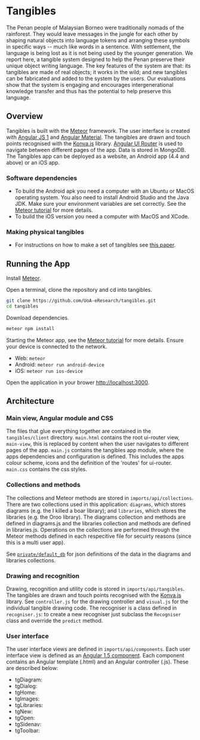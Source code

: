 # Tangibles
The Penan people of Malaysian Borneo were traditionally nomads of the rainforest. They would leave messages in the jungle for each other by shaping natural objects into language tokens and arranging these symbols in specific ways -- much like words in a sentence. With settlement, the language is being lost as it is not being used by the younger generation. We report here, a tangible system designed to help the Penan preserve their unique object writing language. The key features of the system are that: its tangibles are made of real objects; it works in the wild; and new tangibles can be fabricated and added to the system by the users. Our evaluations show that the system is engaging and encourages intergenerational knowledge transfer and thus has the potential to help preserve this language.

## Overview
Tangibles is built with the [Meteor](https://www.meteor.com/) framework. The user interface is created with [Angular JS 1](https://angularjs.org/) and [Angular Material](https://material.angularjs.org/latest/). The tangibles are drawn and touch points recognised with the [Konva.js](http://konvajs.github.io/) library. [Angular UI Router](https://github.com/angular-ui/ui-router) is used to navigate between different pages of the app. Data is stored in MongoDB. The Tangibles app can be deployed as a website, an Android app (4.4 and above) or an iOS app.

### Software dependencies
* To build the Android apk you need a computer with an Ubuntu or MacOS operating system. You also need to install Android Studio and the Java JDK. Make sure your environment variables are set correctly. See the [Meteor tutorial](https://www.meteor.com/tutorials/angular/running-on-mobile) for more details.
* To build the iOS version you need a computer with MacOS and XCode.

### Making physical tangibles
* For instructions on how to make a set of tangibles see [this paper](https://www.irit.fr/recherches/ICS/events/conferences/interact2013/papers/8117509.pdf).

## Running the App
Install [Meteor](https://www.meteor.com/).

Open a terminal, clone the repository and cd into tangibles.
```bash
git clone https://github.com/UoA-eResearch/tangibles.git
cd tangibles
```

Download dependencies.
```bash
meteor npm install
```

Starting the Meteor app, see the [Meteor tutorial](https://www.meteor.com/tutorials/angular/running-on-mobile) for more details. Ensure your device is connected to the network.
* Web: `meteor`
* Android: `meteor run android-device`
* iOS: `meteor run ios-device`

Open the application in your brower [http://localhost:3000](http://localhost:3000).

## Architecture
### Main view, Angular module and CSS
The files that glue everything together are contained in the `tangibles/client` directory. `main.html` contains the root ui-router view, `main-view`, this is replaced by content when the user navigates to different pages of the app. `main.js` contains the tangibles app module, where the apps dependencies and configuration is defined. This includes the apps colour scheme, icons and the definition of the 'routes' for ui-router. `main.css` contains the css styles.

### Collections and methods
The collections and Meteor methods are stored in `imports/api/collections`. There are two collections used in this application: `diagrams`, which stores diagrams (e.g. the I killed a boar library); and `libraries`, which stores the libraries (e.g. the Oroo library). The diagrams collection and methods are defined in diagrams.js and the libraries collection and methods are defined in libraries.js. Operations on the collections are performed through the Meteor methods defined in each respecitive file for secuirty reasons (since this is a multi user app).

See [`private/default_db`](https://github.com/UoA-eResearch/tangibles/tree/master/private/default_db) for json definitions of the data in the diagrams and libraries collections.

### Drawing and recognition
Drawing, recognition and utility code is stored in `imports/api/tangibles`. The tangibles are drawn and touch points recognised with the [Konva.js](http://konvajs.github.io/) library. See `controller.js` for the drawing controller and `visual.js` for the individual tangible drawing code. The recogniser is a class defined in `recogniser.js`: to create a new recogniser just subclass the `Recogniser` class and override the `predict` method.

### User interface
The user interface views are defined in `imports/api/components`. Each user interface view is defined as an [Angular 1.5 component](https://docs.angularjs.org/guide/component). Each component contains an Angular template (.html) and an Angular controller (.js). These are described below:

* tgDiagram:
* tgDialog:
* tgHome: 
* tgImages:
* tgLibraries:
* tgNew:
* tgOpen: 
* tgSidenav:
* tgToolbar:




